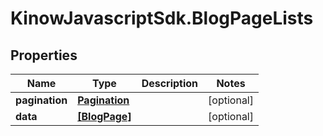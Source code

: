 # KinowJavascriptSdk.BlogPageLists

## Properties
Name | Type | Description | Notes
------------ | ------------- | ------------- | -------------
**pagination** | [**Pagination**](Pagination.md) |  | [optional] 
**data** | [**[BlogPage]**](BlogPage.md) |  | [optional] 


